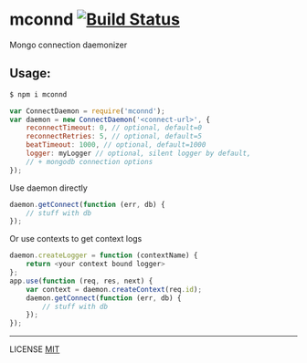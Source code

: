 mconnd [![Build Status](https://travis-ci.org/golyshevd/mconnd.svg)](https://travis-ci.org/golyshevd/mconnd)
=========

Mongo connection daemonizer

Usage:
---------

```bash
$ npm i mconnd
```

```js
var ConnectDaemon = require('mconnd');
var daemon = new ConnectDaemon('<connect-url>', {
    reconnectTimeout: 0, // optional, default=0
    reconnectRetries: 5, // optional, default=5
    beatTimeout: 1000, // optional, default=1000
    logger: myLogger // optional, silent logger by default,
    // + mongodb connection options
});
```

Use daemon directly

```js
daemon.getConnect(function (err, db) {
    // stuff with db
});
```

Or use contexts to get context logs

```js
daemon.createLogger = function (contextName) {
    return <your context bound logger>
};
app.use(function (req, res, next) {
    var context = daemon.createContext(req.id);
    daemon.getConnect(function (err, db) {
        // stuff with db
    });
});
```

---------
LICENSE [MIT](LICENSE)
